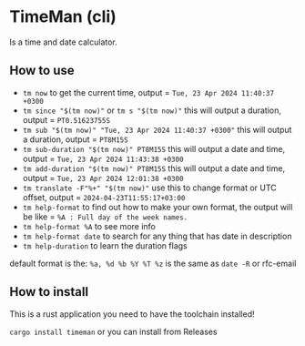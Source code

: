 # TimeMan (cli)

Is a time and date calculator.

## How to use

- `tm now` to get the current time, output = `Tue, 23 Apr 2024 11:40:37 +0300`
- `tm since "$(tm now)"` or `tm s "$(tm now)"` this will output a duration, output = `PT0.51623755S`
- `tm sub "$(tm now)" "Tue, 23 Apr 2024 11:40:37 +0300"` this will output a duration, output = `PT8M15S`
- `tm sub-duration "$(tm now)" PT8M15S` this will output a date and time, output = `Tue, 23 Apr 2024 11:43:38 +0300`
- `tm add-duration "$(tm now)" PT8M15S` this will output a date and time, output = `Tue, 23 Apr 2024 12:01:38 +0300`
- `tm translate -F"%+" "$(tm now)"` use this to change format or UTC offset, output = `2024-04-23T11:55:17+03:00`
- `tm help-format` to find out how to make your own format, the output will be like = `%A : Full day of the week names.` 
- `tm help-format %A` to see more info 
- `tm help-format date` to search for any thing that has date in description
- `tm help-duration` to learn the duration flags

default format is the: `%a, %d %b %Y %T %z` is the same as `date -R` or rfc-email

## How to install

This is a rust application you need to have the toolchain installed!

`cargo install timeman` or you can install from Releases


